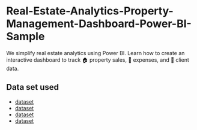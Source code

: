 # Real-Estate-Analytics-Property-Management-Dashboard-Power-BI-Sample
 We simplify real estate analytics using Power BI.  Learn how to create an interactive dashboard to track 🏠 property sales, 💼 expenses, and 👥 client data. 
## Data set used
- <a href="https://github.com/Muhammad-Ibrahim593/Real-Estate-Analytics-Property-Management-Dashboard-Power-BI-Sample/blob/main/Expense_Table.csv">dataset<a/>
- <a href="https://github.com/Muhammad-Ibrahim593/Real-Estate-Analytics-Property-Management-Dashboard-Power-BI-Sample/blob/main/Client_Table.csv">dataset<a/>
- <a href="https://github.com/Muhammad-Ibrahim593/Real-Estate-Analytics-Property-Management-Dashboard-Power-BI-Sample/blob/main/Property_Table.csv">dataset<a/>
-  <a href="">dataset<a/>
